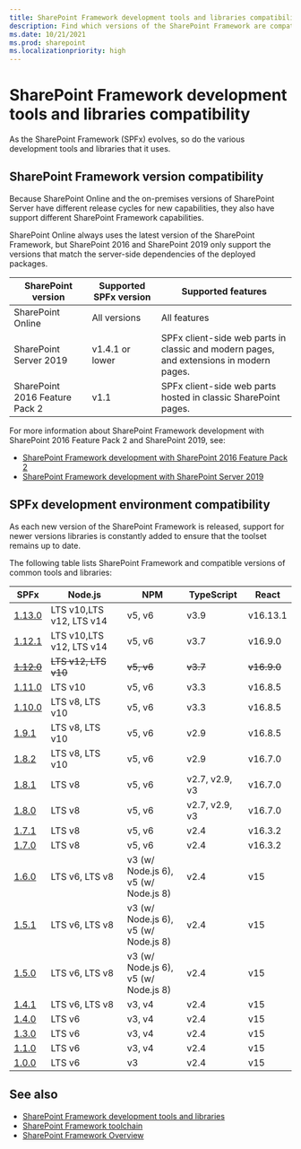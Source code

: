 ```yaml
---
title: SharePoint Framework development tools and libraries compatibility
description: Find which versions of the SharePoint Framework are compatible with each version of SharePoint, development tools and libraries.
ms.date: 10/21/2021
ms.prod: sharepoint
ms.localizationpriority: high
---
```

# SharePoint Framework development tools and libraries compatibility

As the SharePoint Framework (SPFx) evolves, so do the various development tools and libraries that it uses.

## SharePoint Framework version compatibility

Because SharePoint Online and the on-premises versions of SharePoint Server have different release cycles for new capabilities, they also have support different SharePoint Framework capabilities.

SharePoint Online always uses the latest version of the SharePoint Framework, but SharePoint 2016 and SharePoint 2019 only support the versions that match the server-side dependencies of the deployed packages.

|       SharePoint version       | Supported SPFx version |                                   Supported features                                    |
| ------------------------------ | ---------------------- | --------------------------------------------------------------------------------------- |
| SharePoint Online              | All versions           | All features                                                                            |
| SharePoint Server 2019         | v1.4.1 or lower        | SPFx client-side web parts in classic and modern pages, and extensions in modern pages. |
| SharePoint 2016 Feature Pack 2 | v1.1                   | SPFx client-side web parts hosted in classic SharePoint pages.                          |

For more information about SharePoint Framework development with SharePoint 2016 Feature Pack 2 and SharePoint 2019, see:

- [SharePoint Framework development with SharePoint 2016 Feature Pack 2](sharepoint-2016-support.md)
- [SharePoint Framework development with SharePoint Server 2019](sharepoint-2019-support.md)

## SPFx development environment compatibility

As each new version of the SharePoint Framework is released, support for newer versions libraries is constantly added to ensure that the toolset remains up to date.

The following table lists SharePoint Framework and compatible versions of common tools and libraries:

|              SPFx               |         Node.js          |                    NPM                    |   TypeScript   |    React    |
| ------------------------------- | ------------------------ | ----------------------------------------- | -------------- | ----------- |
| [1.13.0](release-1.13.md)       | LTS v10,LTS v12, LTS v14 | v5, v6                                    | v3.9           | v16.13.1    |
| [1.12.1](release-1.12.1.md)     | LTS v10,LTS v12, LTS v14 | v5, v6                                    | v3.7           | v16.9.0     |
| ~~[1.12.0](release-1.12.0.md)~~ | ~~LTS v12, LTS v10~~     | ~~v5, v6~~                                | ~~v3.7~~       | ~~v16.9.0~~ |
| [1.11.0](release-1.11.0.md)     | LTS v10                  | v5, v6                                    | v3.3           | v16.8.5     |
| [1.10.0](release-1.10.0.md)     | LTS v8, LTS v10          | v5, v6                                    | v3.3           | v16.8.5     |
| [1.9.1](release-1.9.1.md)       | LTS v8, LTS v10          | v5, v6                                    | v2.9           | v16.8.5     |
| [1.8.2](release-1.8.2.md)       | LTS v8, LTS v10          | v5, v6                                    | v2.9           | v16.7.0     |
| [1.8.1](release-1.8.1.md)       | LTS v8                   | v5, v6                                    | v2.7, v2.9, v3 | v16.7.0     |
| [1.8.0](release-1.8.0.md)       | LTS v8                   | v5, v6                                    | v2.7, v2.9, v3 | v16.7.0     |
| [1.7.1](release-1.7.1.md)       | LTS v8                   | v5, v6                                    | v2.4           | v16.3.2     |
| [1.7.0](release-1.7.md)         | LTS v8                   | v5, v6                                    | v2.4           | v16.3.2     |
| [1.6.0](release-1.6.md)         | LTS v6, LTS v8           | v3 (w/ Node.js 6),<br/> v5 (w/ Node.js 8) | v2.4           | v15         |
| [1.5.1](release-1.5.1.md)       | LTS v6, LTS v8           | v3 (w/ Node.js 6),<br/> v5 (w/ Node.js 8) | v2.4           | v15         |
| [1.5.0](release-1.5.md)         | LTS v6, LTS v8           | v3 (w/ Node.js 6),<br/> v5 (w/ Node.js 8) | v2.4           | v15         |
| [1.4.1](release-1.4.1.md)       | LTS v6, LTS v8           | v3, v4                                    | v2.4           | v15         |
| [1.4.0](release-1.4.md)         | LTS v6                   | v3, v4                                    | v2.4           | v15         |
| [1.3.0](release-1.3.md)         | LTS v6                   | v3, v4                                    | v2.4           | v15         |
| [1.1.0](release-1.1.md)         | LTS v6                   | v3, v4                                    | v2.4           | v15         |
| [1.0.0](release-1.0.0.md)       | LTS v6                   | v3                                        | v2.4           | v15         |

## See also

- [SharePoint Framework development tools and libraries](tools-and-libraries.md)
- [SharePoint Framework toolchain](toolchain/sharepoint-framework-toolchain.md)
- [SharePoint Framework Overview](sharepoint-framework-overview.md)
